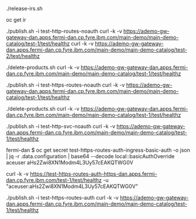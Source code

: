 ./release-irs.sh

oc get ir



./publish.sh -i test-http-routes-noauth
curl -k -v https://ademo-gw-gateway-dan.apps.fermi-dan.cp.fyre.ibm.com/main-demo/main-demo-catalog/test-1/test/healthz
curl -k -v https://ademo-gw-gateway-dan.apps.fermi-dan.cp.fyre.ibm.com/main-demo/main-demo-catalog/test-2/test/healthz


./delete-products.sh 
curl -k -v https://ademo-gw-gateway-dan.apps.fermi-dan.cp.fyre.ibm.com/main-demo/main-demo-catalog/test-1/test/healthz

./publish.sh -i test-https-routes-noauth
curl -k -v https://ademo-gw-gateway-dan.apps.fermi-dan.cp.fyre.ibm.com/main-demo/main-demo-catalog/test-1/test/healthz

./delete-products.sh 
curl -k -v https://ademo-gw-gateway-dan.apps.fermi-dan.cp.fyre.ibm.com/main-demo/main-demo-catalog/test-1/test/healthz

./publish.sh -i test-http-svc-noauth
curl -k -v https://ademo-gw-gateway-dan.apps.fermi-dan.cp.fyre.ibm.com/main-demo/main-demo-catalog/test-1/test/healthz


fermi-dan $ oc get secret test-https-routes-auth-ingress-basic-auth -o json | jq -r .data.configuration | base64 --decode
local::basicAuthOverride aceuser aHs2Zwi8XN1Modm4L3Uy57cEAKQTWG0V

curl -k -v https://test-https-routes-auth-https-dan.apps.fermi-dan.cp.fyre.ibm.com/test-1/test/healthz -u "aceuser:aHs2Zwi8XN1Modm4L3Uy57cEAKQTWG0V"

./publish.sh -i test-https-routes-auth
curl -k -v https://ademo-gw-gateway-dan.apps.fermi-dan.cp.fyre.ibm.com/main-demo/main-demo-catalog/test-1/test/healthz


